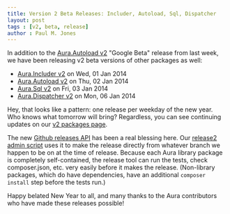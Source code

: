```yaml
---
title: Version 2 Beta Releases: Includer, Autoload, Sql, Dispatcher
layout: post
tags : [v2, beta, release]
author : Paul M. Jones
---
```


In addition to the [Aura.Autoload v2](http://auraphp.com/blog/2014/01/03/first-psr-4-autoloader/) "Google Beta" release from last week, we have been releasing v2 beta versions of other packages as well:

- [Aura.Includer v2][] on Wed, 01 Jan 2014
- [Aura.Autoload v2][] on Thu, 02 Jan 2014
- [Aura.Sql v2][] on Fri, 03 Jan 2014
- [Aura.Dispatcher v2][] on Mon, 06 Jan 2014

Hey, that looks like a pattern: one release per weekday of the new year. Who knows what tomorrow will bring?  Regardless, you can see continuing updates on our [v2 packages page][].

The new [Github releases API](http://developer.github.com/v3/repos/releases/) has been a real blessing here. Our [release2 admin script](https://github.com/auraphp/bin/blob/master/Release2.php#L228-L248) uses it to make the release directly from whatever branch we happen to be on at the time of release.  Because each Aura library package is completely self-contained, the release tool can run the tests, check composer.json, etc. very easily before it makes the release. (Non-library packages, which do have dependencies, have an additional `composer install` step before the tests run.)

Happy belated New Year to all, and many thanks to the Aura contributors who have made these releases possible!

[Aura.Autoload v2]: https://github.com/auraphp/Aura.Autoload/tree/develop-2
[Aura.Includer v2]: https://github.com/auraphp/Aura.Includer/tree/develop-2
[Aura.Dispatcher v2]: https://github.com/auraphp/Aura.Dispatcher/tree/develop-2
[Aura.Sql v2]: https://github.com/auraphp/Aura.Sql/tree/develop-2
[v2 packages page]: /packages/v2

